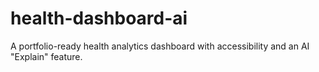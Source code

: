 # health-dashboard-ai
A portfolio-ready health analytics dashboard with accessibility and an AI "Explain" feature.

